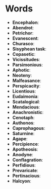 # Words

- **Encephalon**:
- **Abendrot**:
- **Petrichor**:
- **Evanescent**:
- **Churasco**:
- **Sisyphean task**:
- **Copasetic**:
- **Vicissitudes**:
- **Parsimonious**:
- **Aphotic**:
- **Neoteny**:
- **Malfeasance**:
- **Perspicacity**:
- **Licentious**:
- **Eudaimonia**:
- **Scatalogical**:
- **Mendacious**:
- **Anachronistic**:
- **Cenotaph**:
- **Authonos**:
- **Caprophagous**:
- **Saturnine**:
- **Agape**:
- **Percipience**:
- **Apotheosis**:
- **Anodyne**:
- **Conflagration**:
- **Perfidious**:
- **Prevaricate**:
- **Pertinacious**:
- **Halcyon**: